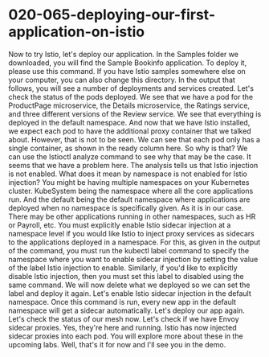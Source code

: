 # 020-065-deploying-our-first-application-on-istio

 Now to try Istio, let's deploy our application. In the Samples folder we downloaded, you will find the Sample Bookinfo application. To deploy it, please use this command. If you have Istio samples somewhere else on your computer, you can also change this directory. In the output that follows, you will see a number of deployments and services created. Let's check the status of the pods deployed. We see that we have a pod for the ProductPage microservice, the Details microservice, the Ratings service, and three different versions of the Review service. We see that everything is deployed in the default namespace. And now that we have Istio installed, we expect each pod to have the additional proxy container that we talked about. However, that is not to be seen. We can see that each pod only has a single container, as shown in the ready column here. So why is that? We can use the Istioctl analyze command to see why that may be the case. It seems that we have a problem here. The analysis tells us that Istio injection is not enabled. What does it mean by namespace is not enabled for Istio injection? You might be having multiple namespaces on your Kubernetes cluster. KubeSystem being the namespace where all the core applications run. And the default being the default namespace where applications are deployed when no namespace is specifically given. As it is in our case. There may be other applications running in other namespaces, such as HR or Payroll, etc. You must explicitly enable Istio sidecar injection at a namespace level if you would like Istio to inject proxy services as sidecars to the applications deployed in a namespace. For this, as given in the output of the command, you must run the kubectl label command to specify the namespace where you want to enable sidecar injection by setting the value of the label Istio injection to enable. Similarly, if you'd like to explicitly disable Istio injection, then you must set this label to disabled using the same command. We will now delete what we deployed so we can set the label and deploy it again. Let's enable Istio sidecar injection in the default namespace. Once this command is run, every new app in the default namespace will get a sidecar automatically. Let's deploy our app again. Let's check the status of our mesh now. Let's check if we have Envoy sidecar proxies. Yes, they're here and running. Istio has now injected sidecar proxies into each pod. You will explore more about these in the upcoming labs. Well, that's it for now and I'll see you in the demo.